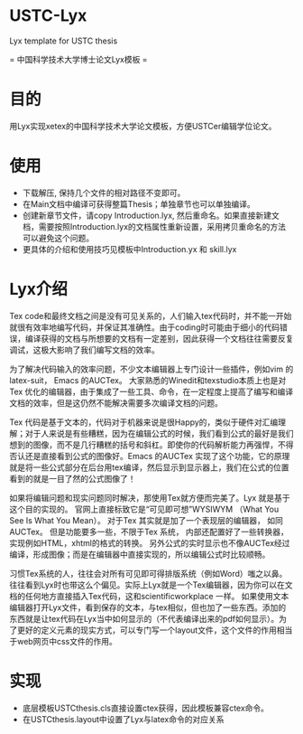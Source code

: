 USTC-Lyx
========

Lyx template for USTC  thesis 

= 中国科学技术大学博士论文Lyx模板 =


目的
====

用Lyx实现xetex的中国科学技术大学论文模板，方便USTCer编辑学位论文。

使用
====
* 下载解压, 保持几个文件的相对路径不变即可。
* 在Main文档中编译可获得整篇Thesis；单独章节也可以单独编译。
* 创建新章节文件，请copy Introduction.lyx, 然后重命名。如果直接新建文档，需要按照Introduction.lyx的文档属性重新设置，采用拷贝重命名的方法可以避免这个问题。
* 更具体的介绍和使用技巧见模板中Introduction.yx 和 skill.lyx

Lyx介绍
====
Tex code和最终文档之间是没有可见关系的，人们输入tex代码时，并不能一开始就很有效率地编写代码，并保证其准确性。由于coding时可能由于细小的代码错误，编译获得的文档与所想要的文档有一定差别，因此获得一个文档往往需要反复调试，这极大影响了我们编写文档的效率。

为了解决代码输入的效率问题，不少文本编辑器上专门设计一些插件，例如vim 的latex-suit， Emacs 的AUCTex。 大家熟悉的Winedit和texstudio本质上也是对Tex 优化的编辑器，由于集成了一些工具、命令，在一定程度上提高了编写和编译文档的效率，但是这仍然不能解决需要多次编译文档的问题。

Tex 代码是基于文本的，代码对于机器来说是很Happy的，类似于硬件对汇编理解；对于人来说是有些糟糕，因为在编辑公式的时候，我们看到公式的最好是我们想到的图像，而不是几行糟糕的括号和斜杠。即使你的代码解析能力再强悍，不得否认还是直接看到公式的图像好。Emacs 的AUCTex 实现了这个功能，它的原理就是将一些公式部分在后台用tex编译，然后显示到显示器上，我们在公式的位置看到的就是一目了然的公式图像了！

如果将编辑问题和现实问题同时解决，那使用Tex就方便而完美了。Lyx 就是基于这个目的实现的。 官网上直接标致它是“可见即可想”WYSIWYM （What You See Is What You Mean）。 对于Tex 其实就是加了一个表现层的编辑器， 如同 AUCTex。 但是功能要多一些，不限于Tex 系统， 内部还配置好了一些转换器，实现例如HTML，xhtml的格式的转换。 另外公式的实时显示也不像AUCTex经过编译，形成图像；而是在编辑器中直接实现的，所以编辑公式时比较顺畅。

习惯Tex系统的人，往往会对所有可见即可得排版系统（例如Word）嗤之以鼻。往往看到Lyx时也带这么个偏见。实际上Lyx就是一个Tex编辑器，因为你可以在文档的任何地方直接插入Tex代码，这和scientificworkplace 一样。 如果使用文本编辑器打开Lyx文件，看到保存的文本，与tex相似，但也加了一些东西。添加的东西就是让tex代码在Lyx当中如何显示的（不代表编译出来的pdf如何显示）。为了更好的定义元素的现实方式，可以专门写一个layout文件，这个文件的作用相当于web网页中css文件的作用。

实现
====
* 底层模板USTCthesis.cls直接设置ctex获得，因此模板兼容ctex命令。
* 在USTCthesis.layout中设置了Lyx与latex命令的对应关系